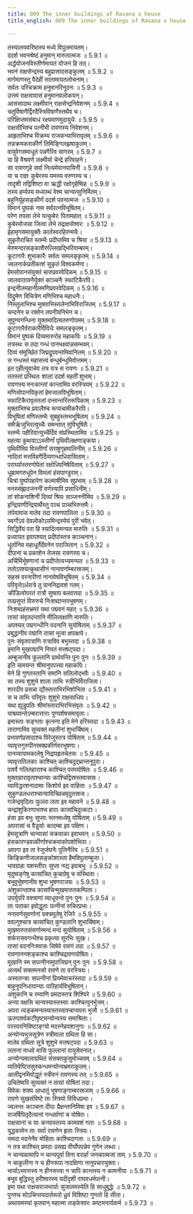 ```yaml
---
title: 009 The inner buildings of Ravana s house
title_english: 009 The inner buildings of Ravana s house

---
```

<div class="audioEmbed"  caption="श्रीराम-हरिसीताराममूर्ति-घनपाठिभ्यां वचनम्" src="https://archive.org/download/Ramayana-recitation-Sriram-harisItArAmamUrti-Ghanapaati-v2/Kanda_5/Kanda_5_SK-009-The_inner_buildings_of_Ravana_s_house.mp3"></div>

  
तस्यालयवरिष्ठस्य मध्ये विपुलमायतम्।  
ददर्श भवनश्रेष्ठं हनुमान् मारुतात्मजः ॥ 5.9.1 ॥   
अर्द्धयोजनविस्तीर्णमायतं योजनं हि तत्।  
भवनं राक्षसेन्द्रस्य बहुप्रासादसङ्कुलम् ॥ 5.9.2 ॥   
मार्गमाणस्तु वैदेहीं सातामायतलोचनाम्।  
सर्वतः परिचक्राम हनुमानरिनूदनः ॥ 5.9.3 ॥   
उत्तमं राक्षसावासं हनुमानवलोकयन्।  
आससादाथ लक्ष्मीवान् राक्षसेन्द्रनिवेशनम् ॥ 5.9.4 ॥   
चतुर्विषाणैर्द्विरदैस्त्रिविषाणैस्तथैव च।  
परिक्षिप्तमसंबाधं रक्ष्यमाणमुदायुधैः ॥ 5.9.5 ॥   
राक्षसीभिश्च पत्नीभी रावणस्य निवेशनम्।  
आहृताभिश्च विक्रम्य राजकन्याभिरावृतम् ॥ 5.9.6 ॥   
तन्नक्रमकराकीर्णं तिमिङ्गिलझषाकुलम्।  
वायुवेगसमाधूतं पन्नगैरिव सागरम् ॥ 5.9.7 ॥   
या हि वैश्रवणे लक्ष्मीर्या चेन्द्रे हरिवाहने।  
सा रावणगृहे सर्वा नित्यमेवानपायिनी ॥ 5.9.8 ॥   
या च राज्ञः कुबेरस्य यमस्य वरुणस्य च।  
तादृशी तद्विशिष्टा वा ऋद्धी रक्षोगृहेष्विह ॥ 5.9.9 ॥   
तस्य हर्म्यस्य मध्यस्थं वेश्म चान्यत्सुनिर्मितम्।  
बहुनिर्यूहसङ्कीर्णं ददर्श पवनात्मजः ॥ 5.9.10 ॥   
विमानं पुष्पकं नाम सर्वरत्नविभूषितम्।  
परेण तपसा लेभे यत्कुबेरः पितामहात् ॥ 5.9.11 ॥   
कुबेरमोजसा जित्वा लेभे तद्राक्षसेश्वरः ॥ 5.9.12 ॥   
ईहामृगसमायुक्तैः कार्तस्वरहिरण्मयैः।  
सुकृतैराचितं स्तम्भैः प्रदीप्तमिव च श्रिया ॥ 5.9.13 ॥   
मेरुमन्दरसङ्काशैरुल्लिखद्भिरिवाम्बरम्।  
कूटागारैः शुभाकारैः सर्वतः समलङ्कृतम् ॥ 5.9.14 ॥   
ज्वलनार्कप्रतीकाशं सुकृतं विश्वकर्मणा।  
हेमसोपानसंयुक्तं चारुप्रवरवेदिकम् ॥ 5.9.15 ॥   
जालवातायनैर्युक्तं काञ्चनैः स्फाटिकैरपि।  
इन्द्रनीलमहानीलमणिप्रवरवेदिकम् ॥ 5.9.16 ॥   
विद्रुमेण विचित्रेण मणिभिश्च महाधनैः।  
निस्तुलाभिश्च मुक्ताभिस्तलेनाभिविराजितम् ॥ 5.9.17 ॥   
चन्दनेन च रक्तेन तपनीयनिभेन च।  
सुपुण्यगन्धिना युक्तमादित्यतरुणोपमम् ॥ 5.9.18 ॥   
कूटागारैर्वराकारैर्विविधैः समलङ्कृतम्।  
विमानं पुष्पकं दिव्यमारुरोह महाकपिः ॥ 5.9.19 ॥   
तत्रस्थः स तदा गन्धं पानभक्ष्यान्नसम्भवम्।  
दिव्यं संमूर्च्छितं जिघ्रद्रूपवन्तमिवानिलम् ॥ 5.9.20 ॥   
स गन्धस्तं महासत्त्वं बन्धुर्बन्धुमिवोत्तमम्।  
इत एहीत्युवाचेव तत्र यत्र स रावणः ॥ 5.9.21 ॥   
ततस्तां प्रस्थितः शालां ददर्श महतीं शुभाम्।  
रावणस्य मनःकान्तां कान्तामिव वरस्त्रियम् ॥ 5.9.22 ॥   
मणिसोपानविकृतां हेमजालविभूषिताम्।  
स्फाटिकैरावृततलां दन्तान्तरितरूपिकाम् ॥ 5.9.23 ॥   
मुक्ताभिश्च प्रवालैश्च रूप्यचामीकरैरपि।  
विभूषितां मणिस्तम्भैः सुबहुस्तम्भभूषिताम् ॥ 5.9.24 ॥   
समैर्ऋजुभिरत्युच्चैः समन्तात् सुविभूषितैः।  
स्तम्भैः पक्षैरिवात्युच्चैर्दिवं संप्रस्थितामिव ॥ 5.9.25 ॥   
महत्या कुथयाऽऽस्तीर्णां पृथिवीलक्षणाङ्कया।  
पृथिवीमिव विस्तीर्णां सराष्ट्रगृहमालिनीम् ॥ 5.9.26 ॥   
नादितां मत्तविहगैर्दिव्यगन्धाधिवासिताम्।  
परार्घ्यास्तरणोपेतां रक्षोधिपनिषेविताम् ॥ 5.9.27 ॥   
धूम्रामगरुधूपेन विमलां हंसपाण्डुराम्।  
चित्रां पुष्पोपहारेण कल्माषीमिव सुप्रभाम् ॥ 5.9.28 ॥   
मनस्संह्लादजननीं वर्णस्यापि प्रसाधिनीम्।  
तां शोकनाशिनीं दिव्यां श्रियः स़ञ्जननीमिव ॥ 5.9.29 ॥   
इन्द्रियाणीन्द्रियार्थैस्तु पञ्च प़ञ्चभिरुत्तमैः।  
तर्पयामास मातेव तदा रावणपालिता ॥ 5.9.30 ॥   
स्वर्गोऽयं देवलोकोऽयमिन्द्रस्येयं पुरी भवेत्।  
सिद्धिर्वेयं परा हि स्यादित्यमन्यत मारुतिः ॥ 5.9.31 ॥   
प्रध्यायत इवापश्यत् प्रदीपांस्तत्र काञ्चनान्।  
धूर्तानिव महाधूर्तैर्देवनेन पराजितान् ॥ 5.9.32 ॥   
दीपानां च प्रकाशेन तेजसा रावणस्य च।  
अर्चिर्भिर्भूषणानां च प्रदीप्तेत्यभ्यमन्यत ॥ 5.9.33 ॥   
ततोऽपश्यत्कुथासीनं नानावर्णाम्बरस्रजम्।  
सहस्रं वरनारीणां नानावेषविभूषितम् ॥ 5.9.34 ॥   
परिवृत्तेऽर्धरात्रे तु पाननिद्रावशं गतम्।  
क्रीडित्वोपरतं रात्रौ सुष्वाप बलवत्तदा ॥ 5.9.35 ॥   
तत्प्रसुप्तं विरुरुचे निःशब्दान्तरभूषणम्।  
निःशब्दहंसभ्रमरं यथा पद्मवनं महत् ॥ 5.9.36 ॥   
तासां संवृतदन्तानि मीलिताक्षाणि मारुतिः।  
अपश्यत् पद्मगन्धीनि वदनानि सुयोषिताम् ॥ 5.9.37 ॥   
प्रबुद्धानीव पद्मानि तासां भूत्वा क्षपाक्षये।  
पुनः संवृतपत्राणि रात्राविव बभुस्तदा ॥ 5.9.38 ॥   
इमानि मुखपद्मानि नियतं मत्तषट्पदाः।  
अम्बुजानीव फुल्लानि प्रार्थयन्ति पुनः पुनः ॥ 5.9.39 ॥   
इति चामयन्त श्रीमानुपपत्त्या महाकपिः।  
मेने हि गुणतस्तानि समानि सलिलोद्भवैः ॥ 5.9.40 ॥   
सा तस्य शुशुभे शाला ताभिः स्त्रीभिर्विराजिता।  
शारदीव प्रसन्ना द्यौस्ताराभिरभिशोभिता ॥ 5.9.41 ॥   
स च ताभिः परिवृतः शुशुभे राक्षसाधिपः।  
यथा ह्युडुपतिः श्रीमांस्ताराभिरभिसंवृतः ॥ 5.9.42 ॥   
याश्च्यवन्तेऽम्बरात्ताराः पुण्यशेषसमावृताः।  
इमास्ताः सङ्गताः कृत्स्ना इति मेने हरिस्तदा ॥ 5.9.43 ॥   
ताराणामिव सुव्यक्तं महतीनां शुभार्चिषाम्।  
प्रभावर्णप्रसादाश्च विरेजुस्तत्र योषिताम् ॥ 5.9.44 ॥   
व्यावृत्तगुरुपीनस्रक्प्रकीर्णवरभूषणाः।  
पानव्यायामकालेषु निद्रापहृतचेतसः ॥ 5.9.45 ॥   
व्यावृत्ततिलकाः काश्चित् काश्चिदुद्भ्रान्तनूपुराः।  
पार्श्वे गलितहाराश्च काश्चित् परमयोषितः ॥ 5.9.46 ॥   
मुक्ताहारावृताश्चान्याः काश्चिद्विस्रस्तवाससः।  
व्याविद्धरशनादामाः किशोर्य इव वाहिताः ॥ 5.9.47 ॥   
सुकुण्डलधराश्चान्याविच्छिन्नमृदुतस्रजः।  
गजेन्द्रमृदिताः फुल्ला लता इव महावने ॥ 5.9.48 ॥   
चन्द्रांशुकिरणाभाश्च हाराः कासांचिदुत्कटाः।  
हंसा इव बभुः सुप्ताः स्तनमध्येषु योषिताम् ॥ 5.9.49 ॥   
अपरासां च वैडुर्याः कादम्बा इव पक्षिणः।  
हेमसूत्राणि चान्यासां चक्रवाका इवाभवन् ॥ 5.9.50 ॥   
हंसकारण्डवाकीर्णाश्चक्रवाकोपशोभिताः।  
आपगा इव ता रेजुर्जघनैः पुलिनैरिव ॥ 5.9.51 ॥   
किङ्किणीजालसङ्कोशास्ता हैमविपुलाम्बुजाः।  
भावग्राहा यशस्तीराः सुप्ता नद्य इवाबभुः ॥ 5.9.52 ॥   
मृदुष्वङ्गेषु कासांचित् कुचाग्रेषु च संस्थिताः।  
बभूवुर्भूषणानीव शुभा भूषणराजयः ॥ 5.9.53 ॥   
अंशुकान्ताश्च कासांचिन्मुखमारुतकम्पिताः।  
उपर्युपरि वक्त्राणां व्याधूयन्ते पुनः पुनः ॥ 5.9.54 ॥   
ताः पताका इवोद्धूताः पत्नीनां रुचिरप्रभाः।  
ननावर्णसुवर्णानां वक्त्रमूलेषु रेजिरे ॥ 5.9.55 ॥   
ववल्गुश्चात्र कासांचित् कुण्डलानि शुभार्चिषाम्।  
मुखमारुतसंसर्गान्मन्दं मन्दं सुयोषिताम् ॥ 5.9.56 ॥   
शर्करासवगन्धैश्च प्रकृत्या सुरभिः सुखः।  
तासां वदननिःश्वासः सिषेवे रावणं तदा ॥ 5.9.57 ॥   
रावणाननशङ्काश्च काश्चिद्रावणयोषितः।  
मूखानि स्म सपत्नीनामुपाजिघ्रन् पुनः पुनः ॥ 5.9.58 ॥   
अत्यर्थं सक्तमनसो रावणे ता वरस्त्रियः।  
अस्वतन्त्राः सपत्नीनां प्रियमेवाचरंस्तदा ॥ 5.9.59 ॥   
बाहूनुपनिधायान्याः पारिहार्यविभूषितान्।  
अंशुकानि च रम्याणि प्रमदास्तत्र शिश्यिरे ॥ 5.9.60 ॥   
अन्या वक्षसि चान्यस्यास्तस्याः काश्चित्पुनर्भुजम्।  
अपरा त्वङ्कमन्यस्यास्तस्याश्चाप्यपरा भुजौ ॥ 5.9.61 ॥   
ऊरुपार्श्वकटीपृष्टमन्योन्यस्य समाश्रिताः।  
परस्परनिविष्टाङ्ग्यो मदस्नेहवशानुगाः ॥ 5.9.62 ॥   
अन्योन्यभुजसूत्रेण स्त्रीमाला ग्रथिता हि सा।  
मालेव ग्रथिता सूत्रे शुशुभे मत्तषट्पदा ॥ 5.9.63 ॥   
लतानां माधवे मासि फुल्लानां वायुसेवनात्।  
अन्योन्यमालाग्रथितं संसक्तकुसुमोच्चयम् ॥ 5.9.64 ॥   
व्यतिवेष्टितसुस्कन्धमन्योन्यभ्रमराकुलम्।  
आसीद्वनमिवोद्धूतं स्त्रीवनं रावणस्य तत् ॥ 5.9.65 ॥   
उचितेष्वपि सुव्यक्तं न तासां योषितां तदा।  
विवेकः शक्य आधातुं भूषणाङ्गाम्बरस्रजाम् ॥ 5.9.66 ॥   
रावणे सुखसंविष्टे ताः स्त्रियो विविधप्रभाः।  
ज्वलन्तः काञ्चना दीपाः प्रैक्षन्तानिमिषा इव ॥ 5.9.67 ॥   
राजर्षिपितृदैत्यानां गन्धर्वाणां च योषितः।  
राक्षसानां च याः कन्यास्तस्य कामवशं गताः ॥ 5.9.68 ॥   
युद्धकामेन ताः सर्वा रावणेन हृताः स्त्रियः।  
समदा मदनेनैव मोहिताः काश्चिदागताः ॥ 5.9.69 ॥   
न तत्र काश्चित् प्रमदाः प्रसह्य वीर्योपपन्नेव गुणेन लब्धाः।  
न चान्यकामापि न चान्यपूर्वा विना वरार्हां जनकात्मजां ताम् ॥ 5.9.70 ॥   
न चाकुलीना न च हीनरूपा नादक्षिणा नानुपचारयुक्ता।  
भार्याऽभवत्तस्य न हीनसत्त्वा न चापि कान्तस्य न कामनीया ॥ 5.9.71 ॥   
बभूव बुद्धिस्तु हरीश्वरस्य यदीदृशी राघवधर्मपत्नी।  
इमा यथा राक्षसराजभार्याः सुजातमस्येति हि साधुबुद्धेः ॥ 5.9.72 ॥   
पुनश्च सोऽचिन्तयदार्तरूपो ध्रुवं विशिष्टा गुणतो हि सीता।  
अथायमस्यां कृतवान् महात्मा लङ्केश्वरः कष्टमनार्यकर्म ॥ 5.9.73 ॥   